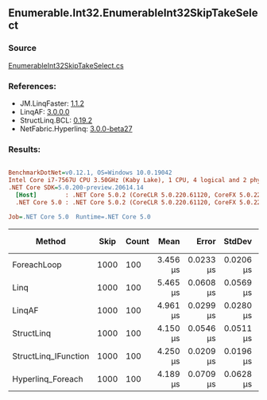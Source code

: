 ﻿## Enumerable.Int32.EnumerableInt32SkipTakeSelect

### Source
[EnumerableInt32SkipTakeSelect.cs](../LinqBenchmarks/Enumerable/Int32/EnumerableInt32SkipTakeSelect.cs)

### References:
- JM.LinqFaster: [1.1.2](https://www.nuget.org/packages/JM.LinqFaster/1.1.2)
- LinqAF: [3.0.0.0](https://www.nuget.org/packages/LinqAF/3.0.0.0)
- StructLinq.BCL: [0.19.2](https://www.nuget.org/packages/StructLinq.BCL/0.19.2)
- NetFabric.Hyperlinq: [3.0.0-beta27](https://www.nuget.org/packages/NetFabric.Hyperlinq/3.0.0-beta27)

### Results:
``` ini

BenchmarkDotNet=v0.12.1, OS=Windows 10.0.19042
Intel Core i7-7567U CPU 3.50GHz (Kaby Lake), 1 CPU, 4 logical and 2 physical cores
.NET Core SDK=5.0.200-preview.20614.14
  [Host]        : .NET Core 5.0.2 (CoreCLR 5.0.220.61120, CoreFX 5.0.220.61120), X64 RyuJIT
  .NET Core 5.0 : .NET Core 5.0.2 (CoreCLR 5.0.220.61120, CoreFX 5.0.220.61120), X64 RyuJIT

Job=.NET Core 5.0  Runtime=.NET Core 5.0  

```
|               Method | Skip | Count |     Mean |     Error |    StdDev | Ratio | RatioSD |  Gen 0 | Gen 1 | Gen 2 | Allocated |
|--------------------- |----- |------ |---------:|----------:|----------:|------:|--------:|-------:|------:|------:|----------:|
|          ForeachLoop | 1000 |   100 | 3.456 μs | 0.0233 μs | 0.0206 μs |  1.00 |    0.00 | 0.0191 |     - |     - |      40 B |
|                 Linq | 1000 |   100 | 5.465 μs | 0.0608 μs | 0.0569 μs |  1.58 |    0.02 | 0.0992 |     - |     - |     208 B |
|               LinqAF | 1000 |   100 | 4.961 μs | 0.0299 μs | 0.0280 μs |  1.43 |    0.01 | 0.0153 |     - |     - |      40 B |
|           StructLinq | 1000 |   100 | 4.150 μs | 0.0546 μs | 0.0511 μs |  1.20 |    0.02 | 0.0610 |     - |     - |     128 B |
| StructLinq_IFunction | 1000 |   100 | 4.250 μs | 0.0209 μs | 0.0196 μs |  1.23 |    0.01 | 0.0153 |     - |     - |      40 B |
|    Hyperlinq_Foreach | 1000 |   100 | 4.189 μs | 0.0709 μs | 0.0628 μs |  1.21 |    0.02 | 0.0153 |     - |     - |      40 B |
